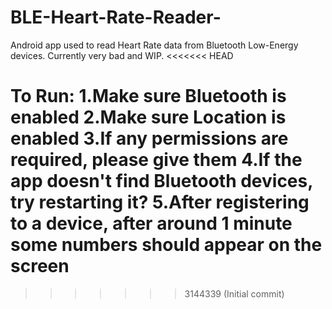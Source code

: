 # BLE-Heart-Rate-Reader-
Android app used to read Heart Rate data from Bluetooth Low-Energy devices. Currently very bad and WIP.
<<<<<<< HEAD


To Run:
1.Make sure Bluetooth is enabled
2.Make sure Location is enabled
3.If any permissions are required, please give them
4.If the app doesn't find Bluetooth devices, try restarting it? 
5.After registering to a device, after around 1 minute some numbers should appear on the screen
=======
>>>>>>> 3144339 (Initial commit)
